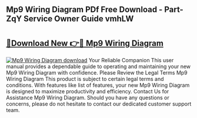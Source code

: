 ## Mp9 Wiring Diagram PDf Free Download - Part-ZqY Service Owner Guide vmhLW

# <h2><a href="http://dfu7sg.blite.top/?on=Mp9+Wiring+Diagram">🔗Download New 👉🔴 Mp9 Wiring Diagram</a></h2>

[![Mp9 Wiring Diagram download](https://i.imgur.com/lujVjoI.png)](http://dfu7sg.blite.top/?on=Mp9+Wiring+Diagram)
Your Reliable Companion This user manual provides a dependable guide to operating and maintaining your new Mp9 Wiring Diagram with confidence. Please Review the Legal Terms Mp9 Wiring Diagram This product is subject to certain legal terms and conditions. With features like list of features, your new Mp9 Wiring Diagram is designed to maximize productivity and efficiency. Contact Us for Assistance Mp9 Wiring Diagram. Should you have any questions or concerns, please do not hesitate to contact our dedicated customer support team.

